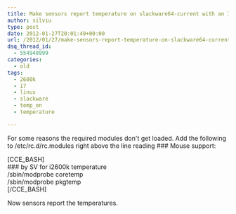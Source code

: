 ```yaml
---
title: Make sensors report temperature on slackware64-current with an Intel I7 2600k
author: silviu
type: post
date: 2012-01-27T20:01:49+00:00
url: /2012/01/27/make-sensors-report-temperature-on-slackware64-current-with-an-intel-i7-2600k/
dsq_thread_id:
  - 554948999
categories:
  - old
tags:
  - 2600k
  - i7
  - linux
  - slackware
  - temp_on
  - temperature

---
```

For some reasons the required modules don't get loaded. Add the following to /etc/rc.d/rc.modules right above the line reading ### Mouse support:

[CCE_BASH]  
\### by SV for i2600k temperature  
/sbin/modprobe coretemp  
/sbin/modprobe pkgtemp  
[/CCE_BASH]

Now sensors report the temperatures.
